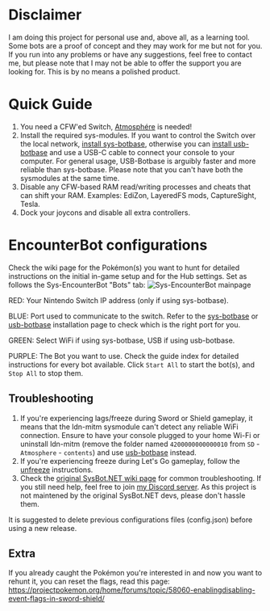 # Disclaimer
I am doing this project for personal use and, above all, as a learning tool. Some bots are a proof of concept and they may work for me but not for you. If you run into any problems or have any suggestions, feel free to contact me, but please note that I may not be able to offer the support you are looking for. This is by no means a polished product.

# Quick Guide
1. You need a CFW'ed Switch, [Atmosphére](https://github.com/Atmosphere-NX/Atmosphere/releases) is needed!
1. Install the required sys-modules. If you want to control the Switch over the local network, [install sys-botbase](https://github.com/Manu098vm/Sys-EncounterBot.NET/wiki/Install-sys-botbase), otherwise you can [install usb-botbase](https://github.com/Manu098vm/Sys-EncounterBot.NET/wiki/Install-usb-botbase) and use a USB-C cable to connect your console to your computer. For general usage, USB-Botbase is arguibly faster and more reliable than sys-botbase. Please note that you can't have both the sysmodules at the same time.
1. Disable any CFW-based RAM read/writing processes and cheats that can shift your RAM. Examples: EdiZon, LayeredFS mods, CaptureSight, Tesla.
1. Dock your joycons and disable all extra controllers.

# EncounterBot configurations
Check the wiki page for the Pokémon(s) you want to hunt for detailed instructions on the initial in-game setup and for the Hub settings.
Set as follows the Sys-EncounterBot "Bots" tab:
![Sys-EncounterBot mainpage](https://i.imgur.com/pFreEVR.png)

RED: Your Nintendo Switch IP address (only if using sys-botbase).

BLUE: Port used to communicate to the switch. Refer to the [sys-botbase](https://github.com/Manu098vm/Sys-EncounterBot.NET/wiki/Install-sys-botbase) or [usb-botbase](https://github.com/Manu098vm/Sys-EncounterBot.NET/wiki/Install-usb-botbase) installation page to check which is the right port for you.

GREEN: Select WiFi if using sys-botbase, USB if using usb-botbase.

PURPLE: The Bot you want to use. Check the guide index for detailed instructions for every bot available. Click `Start All` to start the bot(s), and `Stop All` to stop them.

## Troubleshooting
1. If you're experiencing lags/freeze during Sword or Shield gameplay, it means that the ldn-mitm sysmodule can't detect any reliable WiFi connection. Ensure to have your console plugged to your home Wi-Fi or uninstall ldn-mitm (remove the folder named `4200000000000010` from `SD` - `Atmosphere` - `contents`) and use [usb-botbase](https://github.com/Manu098vm/Sys-EncounterBot.NET/wiki/Install-usb-botbase) instead.
1. If you're experiencing freeze during Let's Go gameplay, follow the [unfreeze](https://github.com/Manu098vm/Sys-EncounterBot.NET/wiki/LGPE-Overworld-Spawn#unfreeze) instructions.
1. Check the [original SysBot.NET wiki page](https://github.com/kwsch/SysBot.NET/wiki/Troubleshooting) for common troubleshooting. If you still need help, feel free to join [my Discord server](https://discord.gg/WFbcUd6U8d). As this project is not maintened by the original SysBot.NET devs, please don't hassle them.

It is suggested to delete previous configurations files (config.json) before using a new release.

## Extra
If you already caught the Pokémon you're interested in and now you want to rehunt it, you can reset the flags, read this page: https://projectpokemon.org/home/forums/topic/58060-enablingdisabling-event-flags-in-sword-shield/